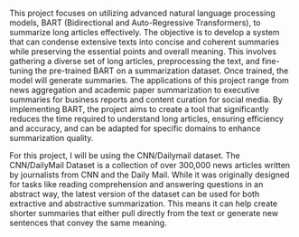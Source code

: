 This project focuses on utilizing advanced natural language
processing models, BART (Bidirectional and Auto-Regressive Transformers), to
summarize long articles effectively. The objective is to develop a system that can
condense extensive texts into concise and coherent summaries while preserving the
essential points and overall meaning. This involves gathering a diverse set of long
articles, preprocessing the text, and fine-tuning the pre-trained BART on a summarization
dataset. Once trained, the model will generate summaries. The applications of this
project range from news aggregation and academic paper summarization to executive
summaries for business reports and content curation for social media. By implementing
BART, the project aims to create a tool that significantly reduces the time required to
understand long articles, ensuring efficiency and accuracy, and can be adapted for
specific domains to enhance summarization quality. 

For this project, I will be using the CNN/Dailymail dataset. The CNN/DailyMail
Dataset is a collection of over 300,000 news articles written by journalists from CNN and
the Daily Mail. While it was originally designed for tasks like reading comprehension
and answering questions in an abstract way, the latest version of the dataset can be used
for both extractive and abstractive summarization. This means it can help create shorter
summaries that either pull directly from the text or generate new sentences that convey
the same meaning.
